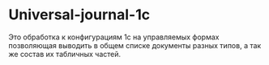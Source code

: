 # Universal-journal-1c
﻿Это обработка к конфигурациям 1с на управляемых формах позволяющая выводить в общем списке документы разных типов, а так же состав их табличных частей.
